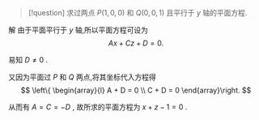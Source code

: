 > [!question] 
求过两点 $P\left( {1,0,0}\right)$ 和 $Q\left( {0,0,1}\right)$ 且平行于 $y$ 轴的平面方程.

解 
由于平面平行于 $y$ 轴,所以平面方程可设为
$$
{Ax} + {Cz} + D = 0.
$$

易知 $D \neq 0$ . 

又因为平面过 $P$ 和 $Q$ 两点,将其坐标代入方程得
$$
\left\{ \begin{array}{l} A + D = 0 \\ C + D = 0 \end{array}\right.
$$

从而有 $A = C = - D$ , 
故所求的平面方程为 $x + z - 1 = 0$ .